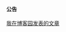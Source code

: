 <div class="list-group">
	<div class="list-group-item">
		<h4 class="list-group-heading">公告</h4>
		<div class="list-group-text">
			<a href="http://beginor.cnblogs.com" target="_blank">我在博客园发表的文章</a>
		</div>
	</div>
</div>